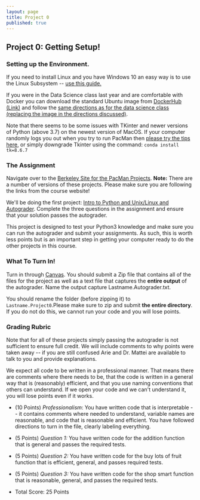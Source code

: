 ```yaml
---
layout: page
title: Project 0
published: true
---
```


## Project 0: Getting Setup!

### Setting up the Environment.

If you need to install Linux and you have Windows 10 an easy way is to use the Linux Subsystem -- [use this guide.](https://www.dataquest.io/blog/tutorial-install-linux-on-windows-wsl/)

If you were in the Data Science class last year and are comfortable with Docker you can download the standard Ubuntu image from [DockerHub (Link)](https://hub.docker.com/_/ubuntu) and follow the [same directions as for the data science class (replacing the image in the directions discussed)](https://github.com/TulaneIntroDataScience/fall2019/tree/master/project0).

Note that there seems to be some issues with TKinter and newer versions of Python (above 3.7) on the newest version of MacOS.  If your computer randomly logs you out when you try to run PacMan then [please try the tips here](https://www.python.org/download/mac/tcltk/#built-in-8-6-8), or simply downgrade Tkinter using the command: `conda install tk=8.6.7`


### The Assignment

Navigate over to the [Berkeley Site for the PacMan Projects](https://inst.eecs.berkeley.edu/~cs188/fa18/projects.html).  **Note:** There are a number of versions of these projects.  Please make sure you are following the links from the course website!

We'll be doing the first project: [Intro to Python and Unix/Linux and Autograder](https://inst.eecs.berkeley.edu/~cs188/fa18/project0.html).  Complete the three questions in the assignment and ensure that your solution passes the autograder.

This project is designed to test your Python3 knowledge and make sure you can run the autograder and submit your assignments.  As such, this is worth less points but is an important step in getting your computer ready to do the other projects in this course.

### What To Turn In!

Turn in through [Canvas](https://tulane.instructure.com/). You should submit a Zip file that contains all of the files for the project as well as a text file that captures the **entire output** of the autograder.  Name the output capture Lastname.Autograder.txt.

You should rename the folder (before zipping it) to `Lastname.Project0`.Please make sure to zip and submit **the entire directory**.  If you do not do this, we cannot run your code and you will lose points.

### Grading Rubric

Note that for all of these projects simply passing the autograder is not sufficient to ensure full credit.  We will include comments to why points were taken away -- if you are still confused Arie and Dr. Mattei are available to talk to you and provide explanations.  

We expect all code to be written in a professional manner. That means there are comments where there needs to be, that the code is written in a general way that is (reasonably) efficient, and that you use naming conventions that others can understand.  If we open your code and we can't understand it, you will lose points even if it works.

* (10 Points) *Professionalism*: You have written code that is interpretable -- it contains comments where needed to understand, variable names are reasonable, and code that is reasonable and efficient.  You have followed directions to turn in the file, clearly labeling everything.
* (5 Points) *Question 1:* You have written code for the addition function that is general and passes the required tests.
* (5 Points) *Question 2:* You have written code for the buy lots of fruit function that is efficient, general, and passes required tests.
* (5 Points) *Question 3:* You have written code for the shop smart function that is reasonable, general, and passes the required tests.

* Total Score: 25 Points